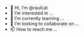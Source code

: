 - 👋 Hi, I’m @raulcat
- 👀 I’m interested in ...
- 🌱 I’m currently learning ...
- 💞️ I’m looking to collaborate on ...
- 📫 How to reach me ...

<!---
raulcat/raulcat is a ✨ special ✨ repository because its `README.md` (this file) appears on your GitHub profile.
You can click the Preview link to take a look at your changes.
--->
